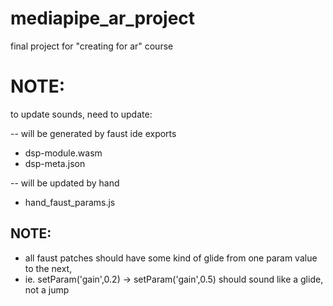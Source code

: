 # mediapipe_ar_project
final project for "creating for ar" course





# NOTE:
to update sounds, need to update:

-- will be generated by faust ide exports
- dsp-module.wasm
- dsp-meta.json

-- will be updated by hand
- hand_faust_params.js




## NOTE:
- all faust patches should have some kind of glide from one param value to the next,
- ie. setParam('gain',0.2) -> setParam('gain',0.5) should sound like a glide, not a jump